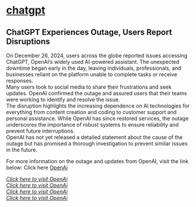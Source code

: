 # [chatgpt](https://whomeenoaglauns.com/4/8707547)
## ChatGPT Experiences Outage, Users Report Disruptions
On December 26, 2024, users across the globe reported issues accessing ChatGPT, OpenAI’s widely used AI-powered assistant. The unexpected downtime began early in the day, leaving individuals, professionals, and businesses reliant on the platform unable to complete tasks or receive responses.\
Many users took to social media to share their frustrations and seek updates. OpenAI confirmed the outage and assured users that their teams were working to identify and resolve the issue.\
The disruption highlights the increasing dependence on AI technologies for everything from content creation and coding to customer support and personal assistance. While OpenAI has since restored services, the outage underscores the importance of robust systems to ensure reliability and prevent future interruptions.\
OpenAI has not yet released a detailed statement about the cause of the outage but has promised a thorough investigation to prevent similar issues in the future.

For more information on the outage and updates from OpenAI, visit the link below:
Click here [OpenAi](https://whomeenoaglauns.com/4/8707547)



[ _Click here to visit OpenAi_](https://whomeenoaglauns.com/4/8707547)\
[ _Click here to visit OpenAi_](https://whomeenoaglauns.com/4/8707547)\
[ _Click here to visit OpenAi_](https://whomeenoaglauns.com/4/8707547)\
[ _Click here to visit OpenAi_](https://whomeenoaglauns.com/4/8707547)
